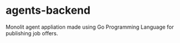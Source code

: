 # agents-backend
Monolit agent appliation made using Go Programming Language for publishing job offers.
